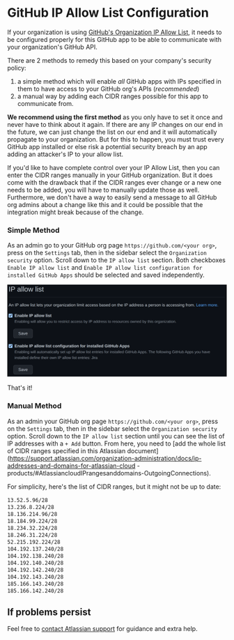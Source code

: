 # GitHub IP Allow List Configuration

If your organization is using [GitHub's Organization IP Allow List](https://docs.github.com/en/organizations/keeping-your-organization-secure/managing-allowed-ip-addresses-for-your-organization), it needs to
be configured properly for this GitHub app to be able to communicate with your organization's GitHub API.

There are 2 methods to remedy this based on your company's security policy:

1.  a simple method which will enable _all_ GitHub apps with IPs specified in them to have access to your GitHub org's
   APIs (_recommended_)
2.  a manual way by adding each CIDR ranges possible for this app to communicate from.

**We recommend using the first method** as you only have to set it once and never have to think about it again.  If there
are any IP changes on our end in the future, we can just change the list on our end and it will automatically propagate
to your organization.  But for this to happen, you must trust every GitHub app installed or else risk a potential
security breach by an app adding an attacker's IP to your allow list.

If you'd like to have complete control over your IP Allow List, then you can enter the CIDR ranges manually in your
GitHub organization.  But it does come with the drawback that if the CIDR ranges ever change or a new one needs to be
added, you will have to manually update those as well.  Furthermore, we don't have a way to easily send a message to all
GitHub org admins about a change like this and it could be possible that the integration might break because of the
change.

### Simple Method

As an admin go to your GitHub org page `https://github.com/<your org>`, press on the `Settings` tab, then in the sidebar
select the `Organization security` option.  Scroll down to the `IP allow list` section.  Both
checkboxes `Enable IP allow list` and `Enable IP allow list configuration for installed GitHub Apps` should be selected
and saved independently.

![](images/github-ip-allowlist.png)

That's it!

### Manual Method

As an admin your GitHub org page `https://github.com/<your org>`, press on the `Settings` tab, then in the sidebar
select the `Organization security` option.  Scroll down to the `IP allow list` section until you can see the list of IP
addresses with a `+ Add` button.  From here, you need
to [add the whole list of CIDR ranges specified in this Atlassian document](https://support.atlassian.com/organization-administration/docs/ip-addresses-and-domains-for-atlassian-cloud
-products/#AtlassiancloudIPrangesanddomains-OutgoingConnections).

For simplicity, here's the list of CIDR ranges, but it might not be up to date:

```
13.52.5.96/28
13.236.8.224/28
18.136.214.96/28
18.184.99.224/28
18.234.32.224/28
18.246.31.224/28
52.215.192.224/28
104.192.137.240/28
104.192.138.240/28
104.192.140.240/28
104.192.142.240/28
104.192.143.240/28
185.166.143.240/28
185.166.142.240/28
```

## If problems persist

Feel free to [contact Atlassian support](https://support.atlassian.com/contact/#/?inquiry_category=technical_issues&is_cloud=true&product_key=third-party-product) for guidance and extra help.
